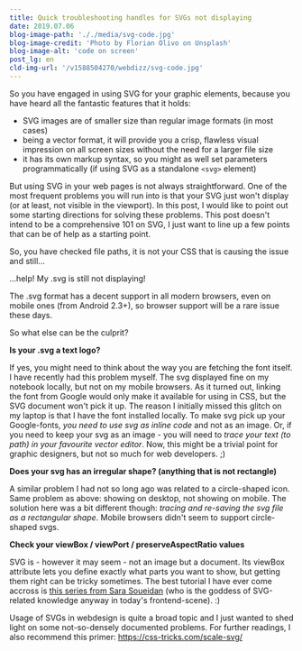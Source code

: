 ```yaml
---
title: Quick troubleshooting handles for SVGs not displaying
date: 2019.07.06
blog-image-path: '././media/svg-code.jpg'
blog-image-credit: 'Photo by Florian Olivo on Unsplash'
blog-image-alt: 'code on screen'
post_lg: en
cld-img-url: '/v1588504270/webdizz/svg-code.jpg'
---
```


So you have engaged in using SVG for your graphic elements, because you have heard all the fantastic features that it holds:

  * SVG images are of smaller size than regular image formats (in most cases)
  * being a vector format, it will provide you a crisp, flawless visual impression on all screen sizes without the need for a larger file size
  * it has its own markup syntax, so you might as well set parameters programmatically (if using SVG as a standalone `<svg>` element)

But using SVG in your web pages is not always straightforward. One of the most frequent problems you will run into is that your SVG just won't display (or at least, not visible in the viewport). In this post, I would like to point out some starting directions for solving these problems. This post doesn't intend to be a comprehensive 101 on SVG, I just want to line up a few points that can be of help as a starting point.

So, you have checked file paths, it is not your CSS that is causing the issue and still...

...help! My .svg is still not displaying!

The .svg format has a decent support in all modern browsers, even on mobile ones (from Android 2.3+), so browser support will be a rare issue these days.

So what else can be the culprit?

__Is your .svg a text logo?__

If yes, you might need to think about the way you are fetching the font itself. I have recently had this problem myself. The svg displayed fine on my notebook locally, but not on my mobile browsers. As it turned out, linking the font from Google would only make it available for using in CSS, but the SVG document won't pick it up. The reason I initially missed this glitch on my laptop is that I have the font installed locally.
To make svg pick up your Google-fonts, _you need to use svg as inline code_ and not as an image.
Or, if you need to keep your svg as an image - you will need to _trace your text (to path) in your favourite vector editor_. Now, this might be a trivial point for graphic designers, but not so much for web developers. ;)

__Does your svg has an irregular shape? (anything that is not rectangle)__

A similar problem I had not so long ago was related to a circle-shaped icon. Same problem as above: showing on desktop, not showing on mobile.
The solution here was a bit different though: _tracing and re-saving the svg file as a rectangular shape_. Mobile browsers didn't seem to support circle-shaped svgs.

__Check your viewBox / viewPort / preserveAspectRatio values__

SVG is - however it may seem - not an image but a document. Its viewBox attribute lets you define exactly what parts you want to show, but getting them right can be tricky sometimes.
The best tutorial I have ever come accross is [this series from Sara Soueidan](https://www.sarasoueidan.com/blog/svg-coordinate-systems/) (who is the goddess of SVG-related knowledge anyway in today's frontend-scene). :)

Usage of SVGs in webdesign is quite a broad topic and I just wanted to shed light on some not-so-densely documented problems. For further readings, I also recommend this primer:
https://css-tricks.com/scale-svg/